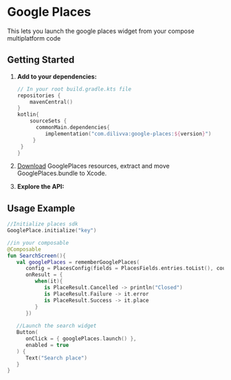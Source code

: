 
# Google Places
This lets you launch the google places widget from your compose multiplatform code

## Getting Started

1. **Add to your dependencies:**

   ```kotlin
   // In your root build.gradle.kts file
   repositories {
       mavenCentral()
   }
   kotlin{
       sourceSets {
         commonMain.dependencies{
            implementation("com.dilivva:google-places:${version}")
        } 
    }
   }
   ```

2. [Download](https://github.com/Dilivva/GoogleExperimentalLibraries/tree/master/places/libs/GooglePlaces.bundle.zip) GooglePlaces resources, 
extract and move GooglePlaces.bundle to Xcode.

3. **Explore the API:**

## Usage Example

```kotlin
//Initialize places sdk
GooglePlace.initialize("key")

//in your composable
@Composable
fun SearchScreen(){
   val googlePlaces = rememberGooglePlaces(
      config = PlacesConfig(fields = PlacesFields.entries.toList(), countries = listOf("ng")),
      onResult = {
         when(it){
            is PlaceResult.Cancelled -> println("Closed")
            is PlaceResult.Failure -> it.error
            is PlaceResult.Success -> it.place
         }
      })
   
   //Launch the search widget
   Button(
      onClick = { googlePlaces.launch() },
      enabled = true
   ) {
      Text("Search place")
   }
}
```
